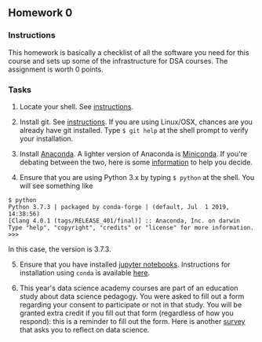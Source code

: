 ## Homework 0

### Instructions
This homework is basically a checklist of all the software you need for this course and sets up some of the infrastructure for DSA courses. The assignment is worth 0 points.

### Tasks
1. Locate your shell. See [instructions](https://swcarpentry.github.io/shell-novice/setup.html). 

2. Install git. See [instructions](https://git-scm.com/book/en/v2/Getting-Started-Installing-Git). If you are using Linux/OSX, chances are you already have git installed. Type `$ git help` at the shell prompt to verify your installation. 

3. Install [Anaconda](https://www.anaconda.com/). A lighter version of Anaconda is [Miniconda](https://docs.conda.io/en/latest/miniconda.html). If you're debating between the two, here is some [information](https://docs.conda.io/projects/conda/en/latest/user-guide/install/download.html#anaconda-or-miniconda) to help you decide. 

4. Ensure that you are using Python 3.x by typing `$ python` at the shell. You will see something like 
```
$ python
Python 3.7.3 | packaged by conda-forge | (default, Jul  1 2019, 14:38:56) 
[Clang 4.0.1 (tags/RELEASE_401/final)] :: Anaconda, Inc. on darwin
Type "help", "copyright", "credits" or "license" for more information.
>>> 

```
In this case, the version is 3.7.3.

5. Ensure that you have installed [jupyter notebooks](https://jupyter.org/index.html). Instructions for installation using `conda` is available [here](https://jupyter.org/install).

6. This year's data science academy courses are part of an education study about data science pedagogy. You were asked to fill out a form regarding your consent to participate or not in that study. You will be granted extra credit if you fill out that form (regardless of how you respond): this is a reminder to fill out the form. Here is another [survey]( https://forms.gle/YqTQVPEeX9wM6wrK9) that asks you to reflect on data science. 

 
